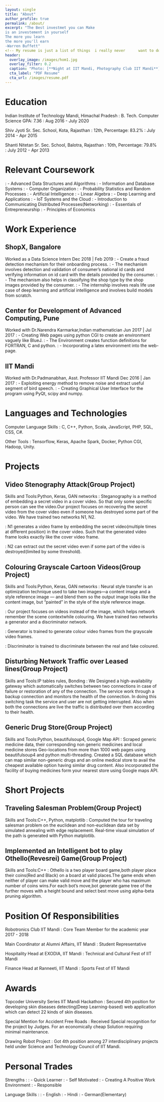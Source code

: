 ```yaml
---
layout: single
title: "About"
author_profile: true
permalink: /about/
excerpt: "The Best investmet you can Make
is an investement in yourself 
The more you learn 
the more you'll earn
-Warren Buffett"
<!-- My resume is just a list of things  i really never 	 want to do again. -->
header:
  overlay_image: /images/hom1.jpg
  overlay_filter: 0.2
  caption: "Photo: [**Night at IIT Mandi, Photography Club IIT Mandi**]()"
  cta_label: "PDF Resume"
  cta_url: /images/resume.pdf
---
```


# Education

Indian Institute of Technology Mandi, Himachal Pradesh
: B. Tech. Computer Science GPA: 7.36 
: Aug 2016 - July 2020

Shiv Jyoti Sr. Sec. School, Kota, Rajasthan
: 12th, Percentage: 83.2% 
: July 2014 - Apr 2015

Shanti Nitetan Sr. Sec. School, Balotra, Rajasthan
: 10th, Percentage: 79.8% 
: July 2012 - Apr 2013

# Relevant Coursework

: - Advanced Data Structures and Algorithms
: - Information and Database Systems
: - Computer Organization
: - Probability Statistics and Random Processes
: - Artificial Intelligence
: - Linear Algebra
: - Deep Learning and Applications
: - IoT Systems and the Cloud
: - Introduction to Communicating Distributed Processes(Networking)
: - Essentials of Entrepreneurship
: - Principles of Economics

# Work Experience

## ShopX, Bangalore

Worked as a Data Science Intern Dec 2018 | Feb 2019
: - Create a fraud detection mechanism for their onboarding process.
: - The mechanism involves detection and validation of consumer’s national id cards and verifying information on id card with the details provided by the consumer.
: - The mechanism also helps in classifying the shop type by the shop images provided by the consumer.
: - The internship involves reals life use case of deep learning and artificial intelligence and involves build models from scratch.

## Center for Development of Advanced Computing, Pune

Worked with Dr.Narendra Karmarkar,Indian mathematician Jun 2017 | Jul 2017
: - Creating Web pages using python CGI to create an environment vaguely like BlueJ.
: - The Environment creates function definitions for FORTRAN, C and python.
: - Incorporating a latex environment into the web-page.

## IIT Mandi

Worked with Dr.Padmanabhan, Asst. Professor IIT Mandi Dec 2016 | Jan 2017
: - Exploiting energy method to remove noise and extract useful segment of bird speech.
: - Creating Graphical User Interface for the program using PyQt, scipy and numpy.

# Languages and Technologies

Computer Language Skills
: C, C++, Python, Scala, JavaScript, PHP, SQL, CSS, C#.

Other Tools 
: Tensorflow, Keras, Apache Spark, Docker, Python CGI, Hadoop, Unity.

# Projects

## Video Stenography Attack(Group Project)

Skills and Tools:Python, Keras, GAN networks
: Steganography is a method of embedding a secret video in a cover video. So that only some specific person can see the video.Our project focuses on recovering the secret video from the cover video even if someone has destroyed some part of the video. We have trained two networks N1, N2.

: N1 generates a video frame by embedding the secret video(multiple times at different position) in the cover video. Such that the generated video frame looks exactly like the cover video frame.

: N2 can extract out the secret video even if some part of the video is destroyed(limited by some threshold).

## Colouring Grayscale Cartoon Videos(Group Project)

Skills and Tools:Python, Keras, GAN networks
: Neural style transfer is an optimization technique used to take two images—a content image and a style reference image — and blend them so the output image looks like the content image, but “painted” in the style of the style reference image.

: Our project focuses on videos instead of the image, which helps network remember the scene contextwhile colouring. We have trained two networks a generator and a discriminator network.

: Generator is trained to generate colour video frames from the grayscale video frames.

: Discriminator is trained to discriminate between the real and fake coloured.

## Disturbing Network Traffic over Leased lines(Group Project)

Skills and Tools:IP tables rules, Bonding
: We Designed a high-availability gateway which automatically switches between two connections in case of failure or restoration of any of the connection. The service work through a backup connection and monitors the health of the connection. In doing this switching task the service and user are not getting interrupted. Also when both the connections are live the traffic is distributed over them according to their health.

## Generic Drug Store(Group Project)

Skills and Tools:Python, beautifulsoup4, Google Map API
: Scraped generic medicine data, their corresponding non generic medicines and local medicine stores Geo-locations from more than 1000 web pages using beautifulsoup4 and python multi-threading. Created a SQL database which can map similar non-generic drugs and an online medical store to avail the cheapest available option having similar drug content. Also incorporated the facility of buying medicines form your nearest store using Google maps API.

# Short Projects

## Traveling Salesman Problem(Group Project)

Skills and Tools:C++, Python, matplotlib
: Computed the tour for traveling salesman problem on the euclidean and non-euclidean data set by simulated annealing with edge replacement. Real-time visual simulation of the path is generated with Python matplotlib.

## Implemented an Intelligent bot to play Othello(Revesrei) Game(Group Project)

Skills and Tools:C++
: Othello is a two player board game,both player place their coins(Red and Black) on a board at valid places.The game ends when neither of player can make valid move and the player who has maximum number of coins wins.For each bot’s move,bot generate game tree of the further moves with a height bound and select best move using alpha-beta pruning algorithm.


# Position Of Responsibilities

Robotronics Club IIT Mandi
: Core Team Member for the academic year 2017 - 2018

Main Coordinator at Alumni Affairs, IIT Mandi
: Student Representative

 Hospitality Head at EXODIA, IIT Mandi
: Technical and Cultural Fest of IIT Mandi

 Finance Head at Ranneeti, IIT Mandi
: Sports Fest of IIT Mandi


# Awards

Topcoder University Series IIT Mandi Hackathon
: Secured 4th position for developing skin diseases detecting(Deep Learning-based) web application which can detect 22 kinds of skin diseases.

Special Mention for Accident Free Roads
: Received Special recognition for the project by Judges. For an economically cheap Solution requiring minimal maintenance.
 
Drawing Robot Project
: Got 4th position among 27 interdisciplinary projects held under Science and Technology Council of IIT Mandi.

# Personal Trades

Strengths :
: - Quick Learner
: - Self Motivated
: - Creating A Positive Work Environment
: - Responsible

Language Skills :
: - English
: - Hindi
: - German(Elementary)


